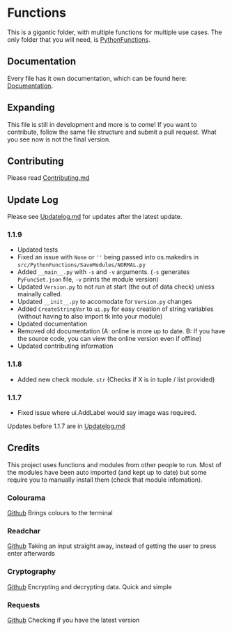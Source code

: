 # Functions

This is a gigantic folder, with multiple functions for multiple use cases. The only folder that you will need, is [PythonFunctions](./src/PythonFunctions/).

## Documentation

Every file has it own documentation, which can be found here: [Documentation](https://python-functions.readthedocs.io/en/latest/).

## Expanding

This file is still in development and more is to come! If you want to contribute, follow the same file structure and submit a pull request.
What you see now is not the final version.

## Contributing

Please read [Contributing.md](Contribution.md)

## Update Log

Please see [Updatelog.md](Updatelog.md) for updates after the latest update.

### 1.1.9

- Updated tests
- Fixed an issue with `None` or `''` being passed into os.makedirs in `src/PythonFunctions/SaveModules/NORMAL.py`
- Added `__main__.py` with `-s` and `-v` arguments. (`-s` generates `PyFuncSet.json` file, `-v` prints the module version)
- Updated `Version.py` to not run at start (the out of data check) unless mainally called.
- Updated `__init__.py` to accomodate for `Version.py` changes
- Added `CreateStringVar` to `ui.py` for easy creation of string variables (without having to also import tk into your module)
- Updated documentation
- Removed old documentation (A: online is more up to date. B: If you have the source code, you can view the online version even if offline)
- Updated contributing information

### 1.1.8

- Added new check module. `str` (Checks if X is in tuple / list provided)

### 1.1.7

- Fixed issue where ui.AddLabel would say image was required.

Updates before 1.1.7 are in [Updatelog.md](Updatelog.md)

## Credits

This project uses functions and modules from other people to run. Most of the modules have been auto imported (and kept up to date) but some require you to manually install them (check that module infomation).

### Colourama

[Github](https://github.com/tartley/colorama)
Brings colours to the terminal

### Readchar

[Github](https://github.com/magmax/python-readchar)
Taking an input straight away, instead of getting the user to press enter afterwards

### Cryptography

[Github](https://github.com/pyca/cryptography)
Encrypting and decrypting data. Quick and simple

### Requests

[Github](https://github.com/psf/requests)
Checking if you have the latest version
